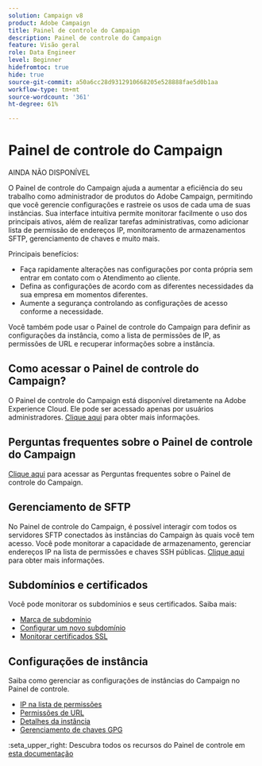 ```yaml
---
solution: Campaign v8
product: Adobe Campaign
title: Painel de controle do Campaign
description: Painel de controle do Campaign
feature: Visão geral
role: Data Engineer
level: Beginner
hidefromtoc: true
hide: true
source-git-commit: a50a6cc28d9312910668205e528888fae5d0b1aa
workflow-type: tm+mt
source-wordcount: '361'
ht-degree: 61%

---
```


# Painel de controle do Campaign

AINDA NÃO DISPONÍVEL

O Painel de controle do Campaign ajuda a aumentar a eficiência do seu trabalho como administrador de produtos do Adobe Campaign, permitindo que você gerencie configurações e rastreie os usos de cada uma de suas instâncias. Sua interface intuitiva permite monitorar facilmente o uso dos principais ativos, além de realizar tarefas administrativas, como adicionar lista de permissão de endereços IP, monitoramento de armazenamentos SFTP, gerenciamento de chaves e muito mais.

Principais benefícios:

* Faça rapidamente alterações nas configurações por conta própria sem entrar em contato com o Atendimento ao cliente.
* Defina as configurações de acordo com as diferentes necessidades da sua empresa em momentos diferentes.
* Aumente a segurança controlando as configurações de acesso conforme a necessidade.

Você também pode usar o Painel de controle do Campaign para definir as configurações da instância, como a lista de permissões de IP, as permissões de URL e recuperar informações sobre a instância.

## Como acessar o Painel de controle do Campaign?

O Painel de controle do Campaign está disponível diretamente na Adobe Experience Cloud. Ele pode ser acessado apenas por usuários administradores. [Clique aqui](https://experienceleague.adobe.com/docs/control-panel/using/discover-control-panel/accessing-control-panel.html) para obter mais informações.

## Perguntas frequentes sobre o Painel de controle do Campaign

[Clique aqui](https://experienceleague.adobe.com/docs/control-panel/using/discover-control-panel/key-features.html) para acessar as Perguntas frequentes sobre o Painel de controle do Campaign.

## Gerenciamento de SFTP

No Painel de controle do Campaign, é possível interagir com todos os servidores SFTP conectados às instâncias do Campaign às quais você tem acesso. Você pode monitorar a capacidade de armazenamento, gerenciar endereços IP na lista de permissões e chaves SSH públicas. [Clique aqui](https://experienceleague.adobe.com/docs/control-panel/using/sftp-management/about-sftp-management.html?lang=pt-BR#sftp-management) para obter mais informações.

## Subdomínios e certificados

Você pode monitorar os subdomínios e seus certificados. Saiba mais:
* [Marca de subdomínio](https://experienceleague.adobe.com/docs/control-panel/using/subdomains-and-certificates/subdomains-branding.html)
* [Configurar um novo subdomínio](https://experienceleague.adobe.com/docs/control-panel/using/subdomains-and-certificates/setting-up-new-subdomain.html)
* [Monitorar certificados SSL](https://experienceleague.adobe.com/docs/control-panel/using/subdomains-and-certificates/monitoring-ssl-certificates.html)

## Configurações de instância

Saiba como gerenciar as configurações de instâncias do Campaign no Painel de controle.
* [IP na lista de permissões](https://experienceleague.adobe.com/docs/control-panel/using/instances-settings/ip-allow-listing-instance-access.html)
* [Permissões de URL](https://experienceleague.adobe.com/docs/control-panel/using/instances-settings/url-permissions.html)
* [Detalhes da instância](https://experienceleague.adobe.com/docs/control-panel/using/instances-settings/instance-details.html)
* [Gerenciamento de chaves GPG](https://experienceleague.adobe.com/docs/control-panel/using/instances-settings/gpg-keys-management.html)

:seta_upper_right: Descubra todos os recursos do Painel de controle em [esta documentação](https://experienceleague.adobe.com/docs/control-panel/using/control-panel-home.html?lang=pt-BR)
